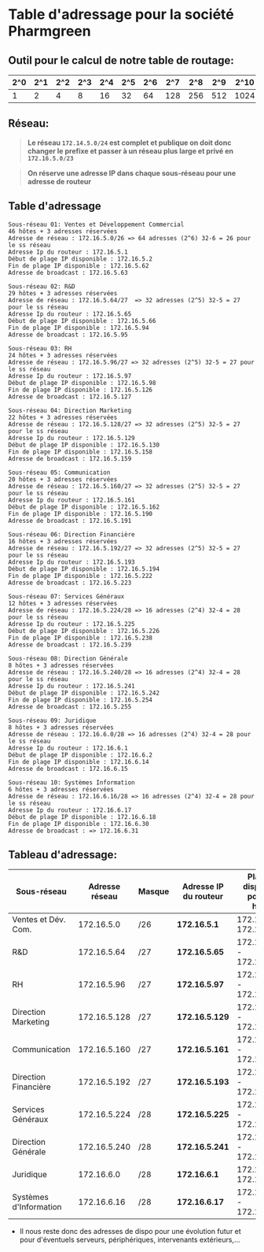 # Table d'adressage pour la société Pharmgreen

## Outil pour le calcul de notre table de routage:

| **2^0** | **2^1** | **2^2** | **2^3** | **2^4** | **2^5** | **2^6** | **2^7** | **2^8** | **2^9** | **2^10** | **2^11** |
|---------|---------|---------|---------|---------|---------|---------|---------|---------|---------|----------|----------|
| 1       | 2       | 4       | 8       | 16      | 32      | 64      | 128     | 256     | 512     | 1024     | 2048     |

## Réseau: 

> **Le réseau `172.14.5.0/24` est complet et publique on doit donc changer le prefixe et passer à un réseau plus large et privé en `172.16.5.0/23`**

> **On réserve une adresse IP dans chaque sous-réseau pour une adresse de routeur**

## Table d'adressage
```
Sous-réseau 01: Ventes et Développement Commercial
46 hôtes + 3 adresses réservées
Adresse de réseau : 172.16.5.0/26 => 64 adresses (2^6) 32-6 = 26 pour le ss réseau
Adresse Ip du routeur : 172.16.5.1
Début de plage IP disponible : 172.16.5.2
Fin de plage IP disponible : 172.16.5.62
Adresse de broadcast : 172.16.5.63
```
```
Sous-réseau 02: R&D
29 hôtes + 3 adresses réservées
Adresse de réseau : 172.16.5.64/27  => 32 adresses (2^5) 32-5 = 27 pour le ss réseau
Adresse Ip du routeur : 172.16.5.65
Début de plage IP disponible : 172.16.5.66
Fin de plage IP disponible : 172.16.5.94
Adresse de broadcast : 172.16.5.95
```
```
Sous-réseau 03: RH
24 hôtes + 3 adresses réservées
Adresse de réseau : 172.16.5.96/27 => 32 adresses (2^5) 32-5 = 27 pour le ss réseau
Adresse Ip du routeur : 172.16.5.97
Début de plage IP disponible : 172.16.5.98
Fin de plage IP disponible : 172.16.5.126
Adresse de broadcast : 172.16.5.127
```
```
Sous-réseau 04: Direction Marketing
22 hôtes + 3 adresses réservées
Adresse de réseau : 172.16.5.128/27 => 32 adresses (2^5) 32-5 = 27 pour le ss réseau
Adresse Ip du routeur : 172.16.5.129
Début de plage IP disponible : 172.16.5.130
Fin de plage IP disponible : 172.16.5.158
Adresse de broadcast : 172.16.5.159
```
```
Sous-réseau 05: Communication
20 hôtes + 3 adresses réservées
Adresse de réseau : 172.16.5.160/27 => 32 adresses (2^5) 32-5 = 27 pour le ss réseau
Adresse Ip du routeur : 172.16.5.161
Début de plage IP disponible : 172.16.5.162
Fin de plage IP disponible : 172.16.5.190
Adresse de broadcast : 172.16.5.191
```
```
Sous-réseau 06: Direction Financière
16 hôtes + 3 adresses réservées
Adresse de réseau : 172.16.5.192/27 => 32 adresses (2^5) 32-5 = 27 pour le ss réseau
Adresse Ip du routeur : 172.16.5.193
Début de plage IP disponible : 172.16.5.194
Fin de plage IP disponible : 172.16.5.222
Adresse de broadcast : 172.16.5.223
```
```
Sous-réseau 07: Services Généraux 
12 hôtes + 3 adresses réservées
Adresse de réseau : 172.16.5.224/28 => 16 adresses (2^4) 32-4 = 28 pour le ss réseau
Adresse Ip du routeur : 172.16.5.225
Début de plage IP disponible : 172.16.5.226
Fin de plage IP disponible : 172.16.5.238
Adresse de broadcast : 172.16.5.239
```
```
Sous-réseau 08: Direction Générale
8 hôtes + 3 adresses réservées
Adresse de réseau : 172.16.5.240/28 => 16 adresses (2^4) 32-4 = 28 pour le ss réseau
Adresse Ip du routeur : 172.16.5.241
Début de plage IP disponible : 172.16.5.242
Fin de plage IP disponible : 172.16.5.254
Adresse de broadcast : 172.16.5.255
```
```
Sous-réseau 09: Juridique
8 hôtes + 3 adresses réservées
Adresse de réseau : 172.16.6.0/28 => 16 adresses (2^4) 32-4 = 28 pour le ss réseau
Adresse Ip du routeur : 172.16.6.1
Début de plage IP disponible : 172.16.6.2
Fin de plage IP disponible : 172.16.6.14
Adresse de broadcast : 172.16.6.15
```
```
Sous-réseau 10: Systèmes Information
6 hôtes + 3 adresses réservées
Adresse de réseau : 172.16.6.16/28 => 16 adresses (2^4) 32-4 = 28 pour le ss réseau
Adresse Ip du routeur : 172.16.6.17
Début de plage IP disponible : 172.16.6.18
Fin de plage IP disponible : 172.16.6.30
Adresse de broadcast : => 172.16.6.31
```
## Tableau d'adressage:

| **Sous-réseau**             | **Adresse réseau** | **Masque** | **Adresse IP du routeur** | **Plage IP disponible pour les hôtes** | **Adresse de broadcast** |
|-----------------------------|--------------------|------------|---------------------------|----------------------------------------|--------------------------|
| Ventes et Dév. Com.         | 172.16.5.0         | /26        | **172.16.5.1**            | 172.16.5.2 - 172.16.5.62               | 172.16.5.63              |
| R&D                         | 172.16.5.64        | /27        | **172.16.5.65**           | 172.16.5.66 - 172.16.5.94              | 172.16.5.95              |
| RH                          | 172.16.5.96        | /27        | **172.16.5.97**           | 172.16.5.98 - 172.16.5.126             | 172.16.5.127             |
| Direction Marketing         | 172.16.5.128       | /27        | **172.16.5.129**          | 172.16.5.130 - 172.16.5.158            | 172.16.5.159             |
| Communication               | 172.16.5.160       | /27        | **172.16.5.161**          | 172.16.5.162 - 172.16.5.190            | 172.16.5.191             |
| Direction Financière        | 172.16.5.192       | /27        | **172.16.5.193**          | 172.16.5.194 - 172.16.5.222            | 172.16.5.223             |
| Services Généraux           | 172.16.5.224       | /28        | **172.16.5.225**          | 172.16.5.226 - 172.16.5.238            | 172.16.5.239             |
| Direction Générale          | 172.16.5.240       | /28        | **172.16.5.241**          | 172.16.5.242 - 172.16.5.254            | 172.16.5.255             |
| Juridique                   | 172.16.6.0         | /28        | **172.16.6.1**            | 172.16.6.2 - 172.16.6.14               | 172.16.6.15              |
| Systèmes d'Information      | 172.16.6.16        | /28        | **172.16.6.17**           | 172.16.6.18 - 172.16.6.30              | 172.16.6.31              |


- Il nous reste donc des adresses de dispo pour une évolution futur et pour d'éventuels serveurs, périphériques, intervenants extérieurs,...
